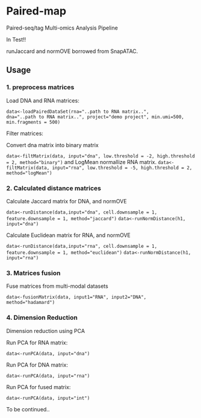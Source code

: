 # Paired-map

Paired-seq/tag Multi-omics Analysis Pipeline

In Test!!

runJaccard and normOVE borrowed from SnapATAC.

## Usage

### 1. preprocess matrices

<p>Load DNA and RNA matrices:</p>

<code>data<-loadPairedDataSet(rna="..path to RNA matrix..", dna="..path to RNA matrix..", project="demo project", min.umi=500, min.fragments = 500)</code>

<p>Filter matrices:</p>
<p>Convert dna matrix into binary matrix</p>
<code>data<-filtMatrix(data, input="dna", low.threshold = -2, high.threshold = 2, method="binary")</code>
and LogMean normallize RNA matrix.
<code>data<-filtMatrix(data, input="rna", low.threshold = -5, high.threshold = 2, method="logMean")</code>

### 2. Calculated distance matrices
<p>Calculate Jaccard matrix for DNA, and normOVE</p>
<code>data<-runDistance(data,input="dna", cell.downsample = 1, feature.downsample = 1, method="jaccard")</code>
<code>data<-runNormDistance(h1, input="dna")</code>
<p>Calculate Euclidean matrix for RNA, and normOVE</p>
<code>data<-runDistance(data,input="rna", cell.downsample = 1, feature.downsample = 1, method="euclidean")</code>
<code>data<-runNormDistance(h1, input="rna")</code>
  
### 3. Matrices fusion
<p> Fuse matrices from multi-modal datasets</p>
<code>data<-fusionMatrix(data, input1="RNA", input2="DNA", method="hadamard")</code>

### 4. Dimension Reduction
<p>Dimension reduction using PCA</p>
<p> Run PCA for RNA matrix:</p>
<code>data<-runPCA(data, input="dna")</code>
<p> Run PCA for DNA matrix:</p>
<code>data<-runPCA(data, input="rna")</code>
<p> Run PCA for fused matrix:</p>
<code>data<-runPCA(data, input="int")</code>
  
To be continued..
